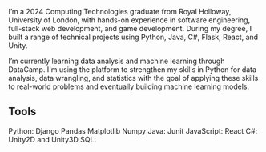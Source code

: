 I’m a 2024 Computing Technologies graduate from Royal Holloway, University of London, with hands-on experience in software engineering, full-stack web development, and game development. During my degree, I built a range of technical projects using Python, Java, C#, Flask, React, and Unity.

I’m currently learning data analysis and machine learning through DataCamp. I'm using the platform to strengthen my skills in Python for data analysis, data wrangling, and statistics with the goal of applying these skills to real-world problems and eventually building machine learning models.

## Tools
   Python:
           Django
     Pandas
       Matplotlib
      Numpy
   Java:
     Junit
   JavaScript:
     React
   C#:
     Unity2D and Unity3D
 SQL:


